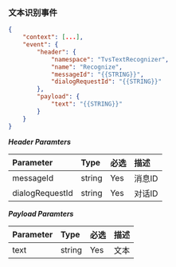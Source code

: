 ### 文本识别事件
```json
{
    "context": [...],
    "event": {
        "header": {
            "namespace": "TvsTextRecognizer",
            "name": "Recognize",
            "messageId": "{{STRING}}",
            "dialogRequestId": "{{STRING}}"
        },
        "payload": {
            "text": "{{STRING}}"
        }
    }
}    
```

***Header Paramters***

|    Parameter            |    Type        |    必选    |    描述                                |
|    :-------------------    |    :--------    |    :-----    |    :--------------------------------    |
|    messageId            |    string    |    Yes    |    消息ID                            |
|    dialogRequestId    |    string    |    Yes    |    对话ID                            |

***Payload Paramters***

|    Parameter                    |    Type        |    必选    |    描述                                |
|    :---------------------------    |    :--------    |    :-----    |    :--------------------------------    |
|    text                            |    string    |    Yes    |    文本                                |